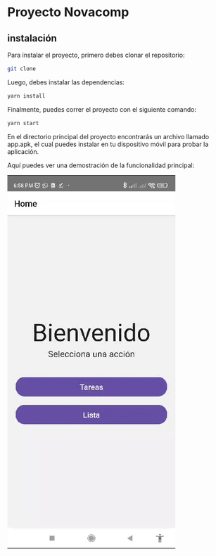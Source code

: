 # Proyecto Novacomp

## instalación

Para instalar el proyecto, primero debes clonar el repositorio:

```bash
git clone
```

Luego, debes instalar las dependencias:

```bash
yarn install
```

Finalmente, puedes correr el proyecto con el siguiente comando:

```bash
yarn start
```

En el directorio principal del proyecto encontrarás un archivo llamado app.apk, el cual puedes instalar en tu dispositivo móvil para probar la aplicación.

Aquí puedes ver una demostración de la funcionalidad principal:

![Demo](./gif.gif)
